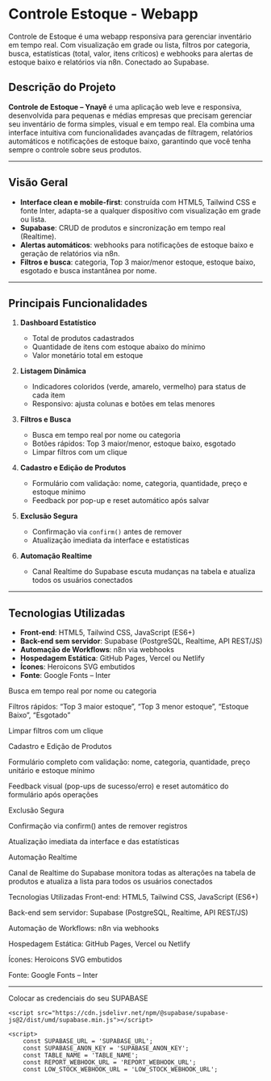 # Controle Estoque - Webapp
Controle de Estoque é uma webapp responsiva para gerenciar inventário em tempo real. Com visualização em grade ou lista, filtros por categoria, busca, estatísticas (total, valor, itens críticos) e webhooks para alertas de estoque baixo e relatórios via n8n. Conectado ao Supabase.

## Descrição do Projeto

**Controle de Estoque – Ynayê** é uma aplicação web leve e responsiva, desenvolvida para pequenas e médias empresas que precisam gerenciar seu inventário de forma simples, visual e em tempo real. Ela combina uma interface intuitiva com funcionalidades avançadas de filtragem, relatórios automáticos e notificações de estoque baixo, garantindo que você tenha sempre o controle sobre seus produtos.

---

## Visão Geral

- **Interface clean e mobile-first**: construída com HTML5, Tailwind CSS e fonte Inter, adapta-se a qualquer dispositivo com visualização em grade ou lista.  
- **Supabase**: CRUD de produtos e sincronização em tempo real (Realtime).  
- **Alertas automáticos**: webhooks para notificações de estoque baixo e geração de relatórios via n8n.  
- **Filtros e busca**: categoria, Top 3 maior/menor estoque, estoque baixo, esgotado e busca instantânea por nome.

---

## Principais Funcionalidades

1. **Dashboard Estatístico**  
   - Total de produtos cadastrados  
   - Quantidade de itens com estoque abaixo do mínimo  
   - Valor monetário total em estoque  

2. **Listagem Dinâmica**  
   - Indicadores coloridos (verde, amarelo, vermelho) para status de cada item  
   - Responsivo: ajusta colunas e botões em telas menores  

3. **Filtros e Busca**  
   - Busca em tempo real por nome ou categoria  
   - Botões rápidos: Top 3 maior/menor, estoque baixo, esgotado  
   - Limpar filtros com um clique  

4. **Cadastro e Edição de Produtos**  
   - Formulário com validação: nome, categoria, quantidade, preço e estoque mínimo  
   - Feedback por pop-up e reset automático após salvar  

5. **Exclusão Segura**  
   - Confirmação via `confirm()` antes de remover  
   - Atualização imediata da interface e estatísticas  

6. **Automação Realtime**  
   - Canal Realtime do Supabase escuta mudanças na tabela e atualiza todos os usuários conectados  

---

## Tecnologias Utilizadas

- **Front-end**: HTML5, Tailwind CSS, JavaScript (ES6+)  
- **Back-end sem servidor**: Supabase (PostgreSQL, Realtime, API REST/JS)  
- **Automação de Workflows**: n8n via webhooks  
- **Hospedagem Estática**: GitHub Pages, Vercel ou Netlify  
- **Ícones**: Heroicons SVG embutidos  
- **Fonte**: Google Fonts – Inter  


Busca em tempo real por nome ou categoria

Filtros rápidos: “Top 3 maior estoque”, “Top 3 menor estoque”, “Estoque Baixo”, “Esgotado”

Limpar filtros com um clique

Cadastro e Edição de Produtos

Formulário completo com validação: nome, categoria, quantidade, preço unitário e estoque mínimo

Feedback visual (pop-ups de sucesso/erro) e reset automático do formulário após operações

Exclusão Segura

Confirmação via confirm() antes de remover registros

Atualização imediata da interface e das estatísticas

Automação Realtime

Canal de Realtime do Supabase monitora todas as alterações na tabela de produtos e atualiza a lista para todos os usuários conectados

Tecnologias Utilizadas
Front-end: HTML5, Tailwind CSS, JavaScript (ES6+)

Back-end sem servidor: Supabase (PostgreSQL, Realtime, API REST/JS)

Automação de Workflows: n8n via webhooks

Hospedagem Estática: GitHub Pages, Vercel ou Netlify

Ícones: Heroicons SVG embutidos

Fonte: Google Fonts – Inter

----

Colocar as credenciais do seu SUPABASE

    <script src="https://cdn.jsdelivr.net/npm/@supabase/supabase-js@2/dist/umd/supabase.min.js"></script>

    <script>
        const SUPABASE_URL = 'SUPABASE_URL';
        const SUPABASE_ANON_KEY = 'SUPABASE_ANON_KEY';
        const TABLE_NAME = 'TABLE_NAME'; 
        const REPORT_WEBHOOK_URL = 'REPORT_WEBHOOK_URL';
        const LOW_STOCK_WEBHOOK_URL = 'LOW_STOCK_WEBHOOK_URL';

        

